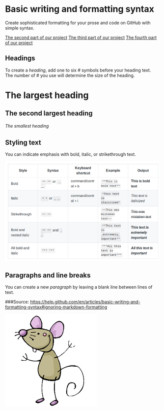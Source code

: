 
# Basic writing and formatting syntax

Create sophisticated formatting for your prose and code on GitHub with simple syntax.

[The second part of our project](Part2.md)
[The third part of our project](Part3.md)
[The fourth part of our project](Part4.md)


## Headings

To create a *heading*, add one to six \# symbols before your heading text. 
The number of \# you use will determine the size of the heading.

# The largest heading
## The second largest heading
###### The smallest heading

## Styling text

You can indicate emphasis with bold, italic, or strikethrough text.

![stylingText](Capture.png)

## Paragraphs and line breaks

You can create a new *paragraph* by leaving a blank line between lines of text.



###Source: https://help.github.com/en/articles/basic-writing-and-formatting-syntax#ignoring-markdown-formatting



![stylingText](souris.gif)

